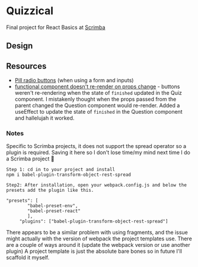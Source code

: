 # Quizzical

Final project for React Basics at [Scrimba](scrimba.com)  

## Design



## Resources

- [Pill radio buttons](https://codepen.io/rstacruz/pen/zWXJGj) (when using a form and inputs)
- [functional component doesn't re-render on props change](https://stackoverflow.com/a/72369833) - buttons weren't re-rendering when the state of `finished` updated in the Quiz component. I mistakenly thought when the props passed from the parent changed the Question component would re-render. Added a useEffect to update the state of `finished` in the Question component and hallelujah it worked. 

### Notes

Specific to Scrimba projects, it does not support the spread operator so a plugin is required. Saving it here so I don't lose time/my mind next time I do a Scrimba project 🤡  
```
Step 1: cd in to your project and install 
npm i babel-plugin-transform-object-rest-spread

Step2: After installation, open your webpack.config.js and below the presets add the plugin like this.

"presets": [
        "babel-preset-env",
        "babel-preset-react"
        ],
     "plugins": ["babel-plugin-transform-object-rest-spread"]
```

There appears to be a similar problem with using fragments, and the issue might actually with the version of webpack the project templates use. There are a couple of ways around it (update the webpack version or use another plugin) A project template is just the absolute bare bones so in future I'll scaffold it myself.  